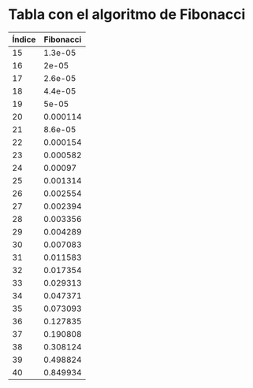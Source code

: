 # Tabla con el algoritmo de Fibonacci

| Índice | Fibonacci |
|--------|-----------|
|15|1.3e-05|
|16|2e-05|
|17|2.6e-05|
|18|4.4e-05|
|19|5e-05|
|20|0.000114|
|21|8.6e-05|
|22|0.000154|
|23|0.000582|
|24|0.00097|
|25|0.001314|
|26|0.002554|
|27|0.002394|
|28|0.003356|
|29|0.004289|
|30|0.007083|
|31|0.011583|
|32|0.017354|
|33|0.029313|
|34|0.047371|
|35|0.073093|
|36|0.127835|
|37|0.190808|
|38|0.308124|
|39|0.498824|
|40|0.849934|
